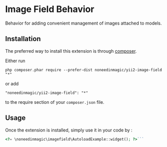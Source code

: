 Image Field Behavior
====================
Behavior for adding convenient management of images attached to models.

Installation
------------

The preferred way to install this extension is through [composer](http://getcomposer.org/download/).

Either run

```
php composer.phar require --prefer-dist noneedinmagic/yii2-image-field "*"
```

or add

```
"noneedinmagic/yii2-image-field": "*"
```

to the require section of your `composer.json` file.


Usage
-----

Once the extension is installed, simply use it in your code by  :

```php
<?= \noneedinmagic\imagefield\AutoloadExample::widget(); ?>```